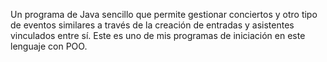 Un programa de Java sencillo que permite gestionar conciertos y otro tipo de eventos similares a través de la creación de entradas y asistentes vinculados entre sí. Este es uno de mis programas de iniciación en este lenguaje con POO.
